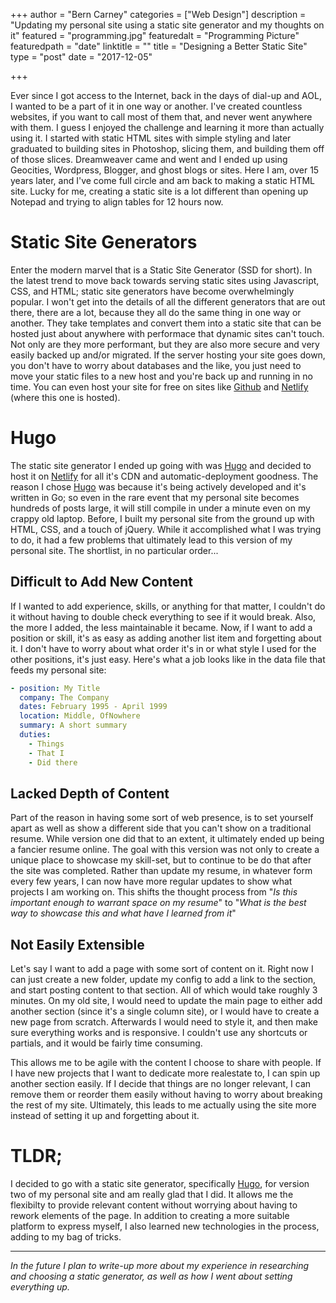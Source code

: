 +++
author = "Bern Carney"
categories = ["Web Design"]
description = "Updating my personal site using a static site generator and my thoughts on it"
featured = "programming.jpg"
featuredalt = "Programming Picture"
featuredpath = "date"
linktitle = ""
title = "Designing a Better Static Site"
type = "post"
date = "2017-12-05"

+++

Ever since I got access to the Internet, back in the days of dial-up and AOL, I wanted to be a part of it in one way or another. I've created countless websites, if you want to call most of them that, and never went anywhere with them. I guess I enjoyed the challenge and learning it more than actually using it. I started with static HTML sites with simple styling and later graduated to building sites in Photoshop, slicing them, and building them off of those slices. Dreamweaver came and went and I ended up using Geocities, Wordpress, Blogger, and ghost blogs or sites. Here I am, over 15 years later, and I've come full circle and am back to making a static HTML site. Lucky for me, creating a static site is a lot different than opening up Notepad and trying to align tables for 12 hours now.

# Static Site Generators

Enter the modern marvel that is a Static Site Generator (SSD for short). In the latest trend to move back towards serving static sites using Javascript, CSS, and HTML; static site generators have become overwhelmingly popular. I won't get into the details of all the different generators that are out there, there are a lot, because they all do the same thing in one way or another. They take templates and convert them into a static site that can be hosted just about anywhere with performace that dynamic sites can't touch. Not only are they more performant, but they are also more secure and very easily backed up and/or migrated. If the server hosting your site goes down, you don't have to worry about databases and the like, you just need to move your static files to a new host and you're back up and running in no time. You can even host your site for free on sites like [Github][71c6d423] and [Netlify][ad97d98f] (where this one is hosted).

# Hugo

The static site generator I ended up going with was [Hugo][c639f24c] and decided to host it on [Netlify][ad97d98f] for all it's CDN and automatic-deployment goodness. The reason I chose [Hugo][c639f24c] was because it's being actively developed and it's written in Go; so even in the rare event that my personal site becomes hundreds of posts large, it will still compile in under a minute even on my crappy old laptop. Before, I built my personal site from the ground up with HTML, CSS, and a touch of jQuery. While it accomplished what I was trying to do, it had a few problems that ultimately lead to this version of my personal site. The shortlist, in no particular order...

## Difficult to Add New Content

If I wanted to add experience, skills, or anything for that matter, I couldn't do it without having to double check everything to see if it would break. Also, the more I added, the less maintainable it became. Now, if I want to add a position or skill, it's as easy as adding another list item and forgetting about it. I don't have to worry about what order it's in or what style I used for the other positions, it's just easy. Here's what a job looks like in the data file that feeds my personal site:

```yaml
- position: My Title
  company: The Company
  dates: February 1995 - April 1999
  location: Middle, OfNowhere
  summary: A short summary
  duties:
    - Things
    - That I
    - Did there
```

## Lacked Depth of Content

Part of the reason in having some sort of web presence, is to set yourself apart as well as show a different side that you can't show on a traditional resume. While version one did that to an extent, it ultimately ended up being a fancier resume online. The goal with this version was not only to create a unique place to showcase my skill-set, but to continue to be do that after the site was completed. Rather than update my resume, in whatever form every few years, I can now have more regular updates to show what projects I am working on. This shifts the thought process from "_Is this important enough to warrant space on my resume_" to "_What is the best way to showcase this and what have I learned from it_"

## Not Easily Extensible

Let's say I want to add a page with some sort of content on it. Right now I can just create a new folder, update my config to add a link to the section, and start posting content to that section. All of which would take roughly 3 minutes. On my old site, I would need to update the main page to either add another section (since it's a single column site), or I would have to create a new page from scratch. Afterwards I would need to style it, and then make sure everything works and is responsive. I couldn't use any shortcuts or partials, and it would be fairly time consuming.

This allows me to be agile with the content I choose to share with people. If I have new projects that I want to dedicate more realestate to, I can spin up another section easily. If I decide that things are no longer relevant, I can remove them or reorder them easily without having to worry about breaking the rest of my site. Ultimately, this leads to me actually using the site more instead of setting it up and forgetting about it.

# TLDR;

I decided to go with a static site generator, specifically [Hugo][c639f24c], for version two of my personal site and am really glad that I did. It allows me the flexibilty to provide relevant content without worrying about having to rework elements of the page. In addition to creating a more suitable platform to express myself, I also learned new technologies in the process, adding to my bag of tricks.

--------------------------------------------------------------------------------

_In the future I plan to write-up more about my experience in researching and choosing a static generator, as well as how I went about setting everything up._

[71c6d423]: https://www.github.com "Github"
[ad97d98f]: https://www.netlify.com/ "Netlify"
[c639f24c]: https://gohugo.io/ "Hugo"
